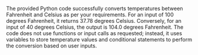  The provided Python code successfully converts temperatures between Fahrenheit and Celsius as per your requirements. For an input of 100 degrees Fahrenheit, it returns 37.78 degrees Celsius. Conversely, for an input of 40 degrees Celsius, the output is 104.0 degrees Fahrenheit. The code does not use functions or input calls as requested; instead, it uses variables to store temperature values and conditional statements to perform the conversion based on user inputs.